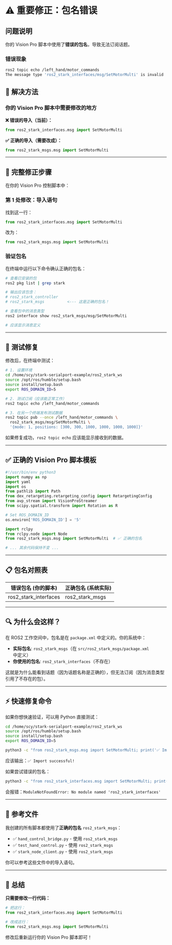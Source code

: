 # ⚠️ 重要修正：包名错误

## 问题说明

你的 Vision Pro 脚本中使用了**错误的包名**，导致无法订阅话题。

### 错误现象
```bash
ros2 topic echo /left_hand/motor_commands 
The message type 'ros2_stark_interfaces/msg/SetMotorMulti' is invalid
```

## 🔧 解决方法

### 你的 Vision Pro 脚本中需要修改的地方

**❌ 错误的导入（当前）：**
```python
from ros2_stark_interfaces.msg import SetMotorMulti
```

**✅ 正确的导入（需要改成）：**
```python
from ros2_stark_msgs.msg import SetMotorMulti
```

---

## 📝 完整修正步骤

在你的 Vision Pro 控制脚本中：

### 第 1 处修改：导入语句

找到这一行：
```python
from ros2_stark_interfaces.msg import SetMotorMulti
```

改为：
```python
from ros2_stark_msgs.msg import SetMotorMulti
```

### 验证包名

在终端中运行以下命令确认正确的包名：

```bash
# 查看已安装的包
ros2 pkg list | grep stark

# 输出应该包含：
# ros2_stark_controller
# ros2_stark_msgs          <--- 这是正确的包名！
```

```bash
# 查看包中的消息类型
ros2 interface show ros2_stark_msgs/msg/SetMotorMulti

# 应该显示消息定义
```

---

## 🧪 测试修复

修改后，在终端中测试：

```bash
# 1. 设置环境
cd /home/scy/stark-serialport-example/ros2_stark_ws
source /opt/ros/humble/setup.bash
source install/setup.bash
export ROS_DOMAIN_ID=5

# 2. 测试订阅（应该能正常工作）
ros2 topic echo /left_hand/motor_commands

# 3. 在另一个终端发布测试数据
ros2 topic pub --once /left_hand/motor_commands \
  ros2_stark_msgs/msg/SetMotorMulti \
  '{mode: 1, positions: [300, 300, 1000, 1000, 1000, 1000]}'
```

如果修复成功，`ros2 topic echo` 应该能显示接收到的数据。

---

## ✅ 正确的 Vision Pro 脚本模板

```python
#!/usr/bin/env python3
import numpy as np
import yaml
import os
from pathlib import Path
from dex_retargeting.retargeting_config import RetargetingConfig
from avp_stream import VisionProStreamer
from scipy.spatial.transform import Rotation as R

# Set ROS_DOMAIN_ID
os.environ['ROS_DOMAIN_ID'] = '5'

import rclpy
from rclpy.node import Node
from ros2_stark_msgs.msg import SetMotorMulti  # ✅ 正确的包名

# ... 其余代码保持不变 ...
```

---

## 📋 包名对照表

| 错误包名 (你的脚本) | 正确包名 (系统实际) |
|-------------------|-------------------|
| ros2_stark_interfaces | ros2_stark_msgs |

---

## 🔍 为什么会这样？

在 ROS2 工作空间中，包名是在 `package.xml` 中定义的。你的系统中：

- **实际包名**: `ros2_stark_msgs`（在 `src/ros2_stark_msgs/package.xml` 中定义）
- **你使用的包名**: `ros2_stark_interfaces`（不存在）

这就是为什么能看到话题（因为话题名称是正确的），但无法订阅（因为消息类型引用了不存在的包）。

---

## ⚡ 快速修复命令

如果你想快速验证，可以用 Python 直接测试：

```bash
cd /home/scy/stark-serialport-example/ros2_stark_ws
source /opt/ros/humble/setup.bash
source install/setup.bash
export ROS_DOMAIN_ID=5

python3 -c "from ros2_stark_msgs.msg import SetMotorMulti; print('✅ Import successful!')"
```

应该输出：`✅ Import successful!`

如果尝试错误的包名：
```bash
python3 -c "from ros2_stark_interfaces.msg import SetMotorMulti; print('Import successful!')"
```

会报错：`ModuleNotFoundError: No module named 'ros2_stark_interfaces'`

---

## 📁 参考文件

我创建的所有脚本都使用了**正确的包名** `ros2_stark_msgs`：

- ✅ `hand_control_bridge.py` - 使用 `ros2_stark_msgs`
- ✅ `test_hand_control.py` - 使用 `ros2_stark_msgs`
- ✅ `stark_node_client.py` - 使用 `ros2_stark_msgs`

你可以参考这些文件中的导入语句。

---

## 🎯 总结

**只需要修改一行代码：**

```python
# 把这行：
from ros2_stark_interfaces.msg import SetMotorMulti

# 改成这行：
from ros2_stark_msgs.msg import SetMotorMulti
```

修改后重新运行你的 Vision Pro 脚本即可！

